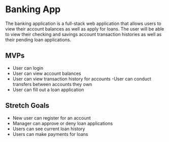 # Banking App
The banking application is a full-stack web application that allows users to view their account balances as well as apply for loans. The user will be able to view their checking and savings account transaction histories as well as their pending loan applications.

## MVPs

- User can login
- User can view account balances
- User can view transaction history for accounts
 -User can conduct transfers between accounts they own
- User can fill out a loan application

## Stretch Goals
- New user can register for an account
- Manager can approve or deny loan applications
- Users can see current loan history
- Users can make payments for loans
